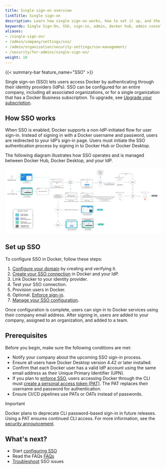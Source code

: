```yaml
---
title: Single sign-on overview
linkTitle: Single sign-on
description: Learn how single sign-on works, how to set it up, and the required SSO attributes.
keywords: Single Sign-On, SSO, sign-in, admin, docker hub, admin console, security, indentity provider, SSO configuration, enterprise login, Docker Business, user authentication
aliases:
- /single-sign-on/
- /admin/company/settings/sso/
- /admin/organization/security-settings/sso-management/
- /security/for-admins/single-sign-on/
weight: 10
---
```


{{< summary-bar feature_name="SSO" >}}

Single sign-on (SSO) lets users access Docker by authenticating through their
identity providers (IdPs). SSO can be configured for an entire company,
including all associated organizations, or for a single organization that has a
Docker Business subscription. To upgrade, see
[Upgrade your subscription](/manuals/subscription/change.md).

## How SSO works

When SSO is enabled, Docker supports a non-IdP-initiated flow for user sign-in.
Instead of signing in with a Docker username and password, users are redirected
to your IdP’s sign-in page. Users must initiate the SSO authentication process
by signing in to Docker Hub or Docker Desktop.

The following diagram illustrates how SSO operates and is managed between
Docker Hub, Docker Desktop, and your IdP.

![SSO architecture](images/SSO.png)

## Set up SSO

To configure SSO in Docker, follow these steps:

1. [Configure your domain](configure.md) by creating and verifying it.
1. [Create your SSO connection](connect.md) in Docker and your IdP.
1. Link Docker to your identity provider.
1. Test your SSO connection.
1. Provision users in Docker.
1. Optional. [Enforce sign-in](../enforce-sign-in/_index.md).
1. [Manage your SSO configuration](manage.md).

Once configuration is complete, users can sign in to Docker services using
their company email address. After signing in, users are added to your company,
assigned to an organization, and added to a team.

## Prerequisites

Before you begin, make sure the following conditions are met:

- Notify your company about the upcoming SSO sign-in process.
- Ensure all users have Docker Desktop version 4.42 or later installed.
- Confirm that each Docker user has a valid IdP account using the same
email address as their Unique Primary Identifier (UPN).
- If you plan to [enforce SSO](/manuals/enterprise/security/single-sign-on/connect.md#optional-enforce-sso),
users accessing Docker through the CLI must [create a personal access token (PAT)](/docker-hub/access-tokens/). The PAT replaces their username and password for authentication.
- Ensure CI/CD pipelines use PATs or OATs instead of passwords.

> [!IMPORTANT]
>
> Docker plans to deprecate CLI password-based sign-in in future releases.
Using a PAT ensures continued CLI access. For more information, see the
[security announcement](/manuals/security/security-announcements.md#deprecation-of-password-logins-on-cli-when-sso-enforced).

## What's next?

- Start [configuring SSO](configure.md)
- Read the FAQs [FAQs](/manuals/security/faqs/_index.md)
- [Troubleshoot](/manuals/enterprise/troubleshoot/troubleshoot-sso.md) SSO issues
